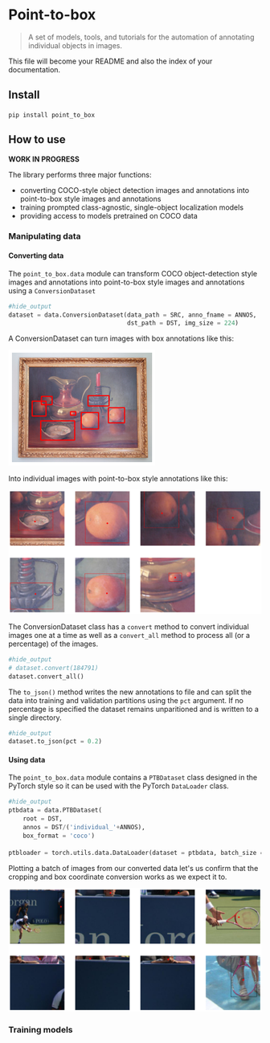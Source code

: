 # Point-to-box
> A set of models, tools, and tutorials for the automation of annotating individual objects in images.


This file will become your README and also the index of your documentation.

## Install

`pip install point_to_box`

## How to use

**WORK IN PROGRESS**

The library performs three major functions:

- converting COCO-style object detection images and annotations into point-to-box style images and annotations
- training prompted class-agnostic, single-object localization models
- providing access to models pretrained on COCO data

### Manipulating data

#### Converting data

The `point_to_box.data` module can transform COCO object-detection style images and annotations into point-to-box style images and annotations using a `ConversionDataset`

```python
#hide_output
dataset = data.ConversionDataset(data_path = SRC, anno_fname = ANNOS,
                                 dst_path = DST, img_size = 224)
```

A ConversionDataset can turn images with box annotations like this:


![png](docs/images/output_7_0.png)


Into individual images with point-to-box style annotations like this:


![png](docs/images/output_9_0.png)


The ConversionDataset class has a `convert` method to convert individual images one at a time as well as a `convert_all` method to process all (or a percentage) of the images.

```python
#hide_output
# dataset.convert(184791)
dataset.convert_all()
```

The `to_json()` method writes the new annotations to file and can split the data into training and validation partitions using the `pct` argument. If no percentage is specified the dataset remains unparitioned and is written to a single directory.

```python
#hide_output
dataset.to_json(pct = 0.2)
```

#### Using data

The `point_to_box.data` module contains a `PTBDataset` class designed in the PyTorch style so it can be used with the PyTorch `DataLoader` class.

```python
#hide_output
ptbdata = data.PTBDataset(
    root = DST,
    annos = DST/('individual_'+ANNOS),
    box_format = 'coco')

ptbloader = torch.utils.data.DataLoader(dataset = ptbdata, batch_size = 8)
```

Plotting a batch of images from our converted data let's us confirm that the cropping and box coordinate conversion works as we expect it to.


![png](docs/images/output_17_0.png)


### Training models
